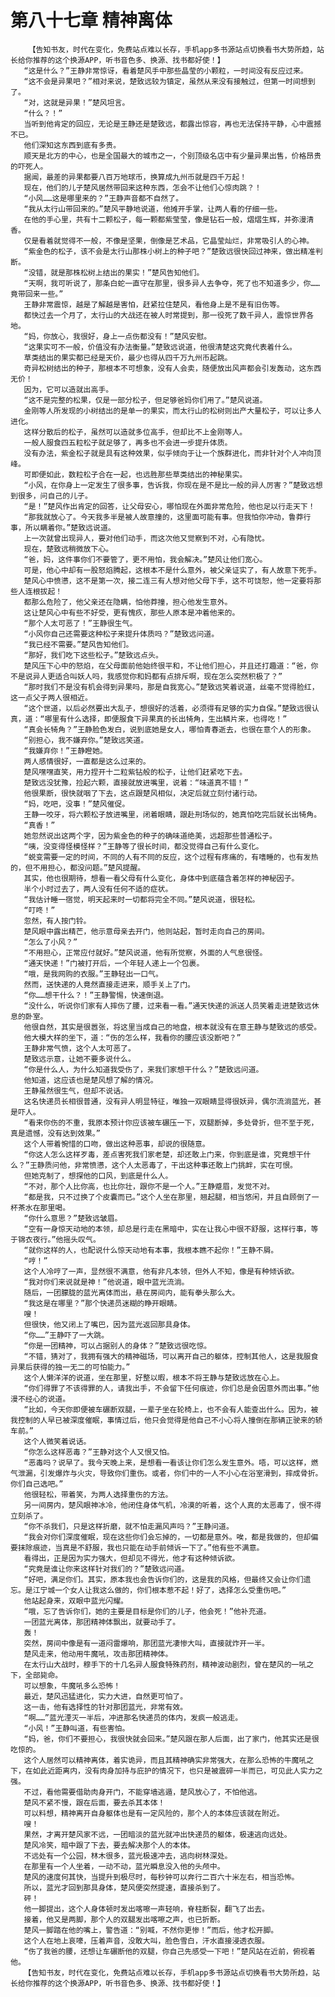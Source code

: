 # 第八十七章 精神离体
        【告知书友，时代在变化，免费站点难以长存，手机app多书源站点切换看书大势所趋，站长给你推荐的这个换源APP，听书音色多、换源、找书都好使！】
       “这是什么？”王静非常惊讶，看着楚风手中那些晶莹的小颗粒，一时间没有反应过来。
       “这不会是异果吧？”相对来说，楚致远较为镇定，虽然从来没有接触过，但第一时间想到了。
       “对，这就是异果！”楚风坦言。
       “什么？！”
       当听到他肯定的回应，无论是王静还是楚致远，都露出惊容，再也无法保持平静，心中震撼不已。
       他们深知这东西到底有多贵。
       顺天是北方的中心，也是全国最大的城市之一，个别顶级名店中有少量异果出售，价格昂贵的吓死人。
       据闻，最差的异果都要八百万地球币，换算成九州币就是四千万起！
       现在，他们的儿子楚风居然带回来这种东西，怎会不让他们心惊肉跳？！
       “小风……这是哪里来的？”王静声音都不自然了。
       “我从太行山带回来的。”楚风平静地说道，他摊开手掌，让两人看的仔细一些。
       在他的手心里，共有十二颗松子，每一颗都紫莹莹，像是钻石一般，熠熠生辉，并弥漫清香。
       仅是看着就觉得不一般，不像是坚果，倒像是艺术品，它晶莹灿烂，非常吸引人的心神。
       “紫金色的松子，该不会是太行山那株小树上的种子吧？”楚致远很快回过神来，做出精准判断。
       “没错，就是那株松树上结出的果实！”楚风告知他们。
       “天啊，我可听说了，那条白蛇一直守在那里，很多异人去争夺，死了也不知道多少，你……竟带回来一些。”
       王静非常震惊，越是了解越是害怕，赶紧拉住楚风，看他身上是不是有旧伤等。
       都快过去一个月了，太行山的大战还在被人时常提到，那一役死了数千异人，震惊世界各地。
       “妈，你放心，我很好，身上一点伤都没有！”楚风安慰。
       “这果实可不一般，价值没有办法衡量。”楚致远说道，他很清楚这究竟代表着什么。
       草类结出的果实都已经是天价，最少也得从四千万九州币起跳。
       奇异松树结出的种子，那根本不可想象，没有人会卖，随便放出风声都会引发轰动，这东西无价！
       因为，它可以造就出高手。
       “这不是完整的松果，仅是一部分松子，但足够爸妈你们用了。”楚风说道。
       金刚等人所发现的小树结出的是单一的果实，而太行山的松树则出产大量松子，可以让多人进化。
       这样分散后的松子，虽然可以造就多位高手，但却比不上金刚等人。
       一般人服食四五粒松子就足够了，再多也不会进一步提升体质。
       没有办法，紫金松子就是具有这种效果，似乎倾向于让一个族群进化，而非针对个人冲向顶峰。
       可即便如此，数粒松子合在一起，也远胜那些草类结出的神秘果实。
       “小风，在你身上一定发生了很多事，告诉我，你现在是不是比一般的异人厉害？”楚致远想到很多，问自己的儿子。
       “是！”楚风作出肯定的回答，让父母安心，哪怕现在外面非常危险，他也足以行走天下！
       “那我就放心了。今天我多半是被人故意撞的，这里面可能有事。但我怕你冲动，鲁莽行事，所以瞒着你。”楚致远说道。
       上一次就曾出现异人，要对他们动手，而这次他又觉察到不对，心有隐忧。
       现在，楚致远稍微放下心。
       “爸，妈，这件事你们不要管了，更不用怕，我会解决。”楚风让他们宽心。
       可是，他心中却有一股怒焰腾起，这根本不是什么意外，被父亲证实了，有人故意下死手。
       楚风心中愤懑，这不是第一次，接二连三有人想对他父母下手，这不可饶恕，他一定要将那些人连根拔起！
       都那么危险了，他父亲还在隐瞒，怕他莽撞，担心他发生意外。
       这让楚风心中有些不好受，更有愧疚，那些人原本是冲着他来的。
       “那个人太可恶了！”王静很生气。
       “小风你自己还需要这种松子来提升体质吗？”楚致远问道。
       “我已经不需要。”楚风告知他们。
       “那好，我们吃下这些松子。”楚致远点头。
       楚风压下心中的怒焰，在父母面前他始终很平和，不让他们担心，并且还打趣道：“爸，你不是说异人更适合叫妖人吗，我感觉你和妈都有点排斥啊，现在怎么突然积极了？”
       “那时我们不是没有机会得到异果吗，那是自我宽心。”楚致远笑着说道，丝毫不觉得脸红，这一点父子两人很相近。
       “这个世道，以后必然要出大乱子，想很好的活着，必须得有足够的实力自保。”楚致远很认真，道：“哪里有什么选择，即便服食下异果真的长出犄角，生出鳞片来，也得吃！”
       “真会长犄角？”王静脸色发白，说到底她是女人，哪怕青春逝去，也很在意个人的形象。
       “别担心，我不嫌弃你。”楚致远笑道。
       “我嫌弃你！”王静瞪她。
       两人感情很好，一直都是这么过来的。
       楚风嘿嘿直笑，用力捏开十二粒紫钻般的松子，让他们赶紧吃下去。
       楚致远没犹豫，捡起六颗，直接就放进嘴里，说着：“味道真不错！”
       他很果断，很快就咽了下去，这点跟楚风相似，决定后就立刻付诸行动。
       “妈，吃吧，没事！”楚风催促。
       王静一咬牙，将六颗松子放进嘴里，闭着眼睛，跟赴刑场似的，她真怕吃完后就长出犄角。
       “真香！”
       她忽然说出这两个字，因为紫金色的种子的确味道绝美，远超那些普通松子。
       “咦，没变得怪模怪样？”王静等了很长时间，都没觉得自己有什么变化。
       “蜕变需要一定的时间，不同的人有不同的反应，这个过程有疼痛的，有嗜睡的，也有发热的，但不用担心，都没问题。”楚风提醒。
       其实，他也很期待，想看一看父母有什么变化，身体中到底蕴含着怎样的神秘因子。
       半个小时过去了，两人没有任何不适的症状。
       “我估计睡一宿觉，明天起来时一切都将完全不同。”楚风说道，很轻松。
       “叮咚！”
       忽然，有人按门铃。
       楚风眼中露出精芒，他示意母亲去开门，他则站起，暂时走向自己的房间。
       “怎么了小风？”
       “不用担心，正常应付就好。”楚风说道，他有所觉察，外面的人气息很怪。
       “通天快递！”门被打开后，一个年轻人递上一个包裹。
       “哦，是我网购的衣服。”王静轻出一口气。
       然而，送快递的人竟然直接走进来，顺手关上了门。
       “你……想干什么？！”王静警惕，快速倒退。
       “没什么，听说你们家有人摔伤了腰，过来看一看。”通天快递的派送人员笑着走进楚致远休息的卧室。
       他很自然，其实是很嚣张，将这里当成自己的地盘，根本就没有在意王静与楚致远的感受。
       他大模大样的坐下，道：“伤的怎么样，我看你的腰应该没断吧？”
       王静非常气愤，这个人太可恶了。
       楚致远示意，让她不要多说什么。
       “你是什么人，为什么知道我受伤了，来我们家想干什么？”楚致远问道。
       他知道，这应该也是楚风想了解的情况。
       王静虽然很生气，但却不说话。
       这名快递员长相很普通，没有异人明显特征，唯独一双眼睛显得很妖异，偶尔流淌蓝光，甚是吓人。
       “看来你伤的不重，我原本预计你应该被车碾压一下，双腿断掉，多处骨折，但不至于死，真是遗憾，没有达到效果。”
       这个人带着惋惜的口吻，做出这种恶事，却说的很随意。
       “你这人怎么这样歹毒，差点害死我们家老楚，却还敢上门来，你到底是谁，究竟想干什么？”王静质问他，非常愤懑，这个人太恶毒了，干出这种事还敢上门挑衅，实在可恨。
       但她克制了，想探他的口风，到底是什么人。
       “不对，那个人比你高，也比你壮，跟你不是一个人。”王静蹙眉，发觉不对。
       “都是我，只不过换了个皮囊而已。”这个人坐在那里，翘起腿，相当悠闲，并且自顾倒了一杯茶水在那里喝。
       “你什么意思？”楚致远皱眉。
       “空有一身惊天动地的本领，却总是行走在黑暗中，实在让我心中很不舒服，这样行事，等于锦衣夜行。”他摇头叹气。
       “就你这样的人，也配说什么惊天动地有本事，我根本瞧不起你！”王静不屑。
       “哼！”
       这个人冷哼了一声，显然很不满意，他有非凡本领，但外人不知，像是有种倾诉欲。
       “我对你们来说就是神！”他说道，眼中蓝光流淌。
       随后，一团朦胧的蓝光离体而出，悬在房间内，能有拳头那么大。
       “我这是在哪里？”那个快递员迷糊的睁开眼睛。
       嗖！
       但很快，他又闭上了嘴巴，因为蓝光返回那具身体。
       “你……”王静吓了一大跳。
       “你是一团精神，可以占据别人的身体？”楚致远很吃惊。
       “不错，猜对了，我拥有强大的精神磁场，可以离开自己的躯体，控制其他人，这是我服食异果后获得的独一无二的可怕能力。”
       这个人懒洋洋的说道，坐在那里，好整以暇，根本不将王静与楚致远放在心上。
       “你们得罪了不该得罪的人，请我出手，不会留下任何痕迹，你们总是会因意外而出事。”他漫不经心的说道。
       “比如，今天你即便被车碾断双腿，一辈子坐在轮椅上，也不会有人能查出什么。因为，被我控制的人早已被深度催眠，事情过后，他只会觉得是他自己不小心将人撞倒在那辆正驶来的轿车前。”
       这个人微笑着说话。
       “你怎么这样恶毒？”王静对这个人又恨又怕。
       “恶毒吗？说早了。我今天晚上来，是想看一看该让你们怎么发生意外。唔，可以这样，燃气泄漏，引发爆炸与火灾，导致你们重伤。或者，你们中的一人不小心在浴室滑到，摔成骨折。你们自己选吧。”
       他很轻松，带着笑，为两人选择重伤的方法。
       另一间房内，楚风眼神冰冷，他闭住身体气机，冷漠的听着，这个人真的太恶毒了，恨不得立刻杀了。
       “你不杀我们，只是这样折磨，就不怕走漏风声吗？”王静问道。
       “我会对你们深度催眠，现在这些你们会忘掉的，一切都是意外。唉，都是我做的，但却偏要抹除痕迹，当真是不舒服，我也只能在动手前倾诉一下了。”他有些不满意。
       看得出，正是因为实力强大，但却见不得光，他才有这种倾诉欲。
       “究竟是谁让你来这样针对我们的？”楚致远问道。
       “好吧，满足你们。其实，原本我也会告诉你们的，这是我的风格，但最终又会让你们遗忘。是江宁城一个女人让我这么做的，你们根本惹不起！好了，选择怎么受重伤吧。”
       他站起身来，双眼中蓝光闪耀。
       “哦，忘了告诉你们，她的主要是目标是你们的儿子，他会死！”他补充道。
       一团蓝光离体，那团精神体飘出，就要动手了。
       轰！
       突然，房间中像是有一道闷雷爆响，那团蓝光凄惨大叫，直接就炸开一半。
       楚风走来，他动用牛魔吼，攻击那团精神体。
       在太行山大战时，穆手下的十几名异人服食特殊药剂，精神波动剧烈，曾在楚风的一吼之下，全部毙命。
       可以想象，牛魔吼多么恐怖！
       最近，楚风迅猛进化，实力大进，自然更可怕了。
       这一击，他有选择性的针对那团蓝光，非常有效。
       “啊……”蓝光湮灭一半后，冲进那名快递员的体内，发疯一般逃走。
       “小风！”王静叫道，有些害怕。
       “妈，爸，你们不要担心，我很快就会回来。”楚风跟在那人后面，出了家门，他其实还是很吃惊的。
       这个人居然可以精神离体，着实诡异，而且其精神确实非常强大，在那么恐怖的牛魔吼之下，在如此近距离内，没有肉身加持与庇护的情况下，也只是被震碎一半而已，可见此人实力之强。
       不过，看他需要借助肉身开门，不能穿墙逃遁，楚风放心了，不怕他逃。
       楚风不紧不慢，跟在后面，要去杀其本体！
       可以料想，精神离开自身躯体也是有一定风险的，那个人的本体应该就在附近。
       嗖！
       果然，才离开楚风家不远，一团暗淡的蓝光就冲出快递员的躯体，极速逃向远处。
       楚风冷笑，暗中跟了下去，要去解决那个人的本体。
       不远处有一个公园，林木很多，蓝光极速冲去，逃向树林深处。
       在那里有一个人坐着，一动不动，蓝光瞬息没入他的头颅中。
       楚风的速度何其快，当提升到极尽时，每秒钟可以奔行二百六十米左右，相当恐怖。
       所以，蓝光才回到那具身体，楚风便突然提速，直接杀到了。
       砰！
       他一脚提出，这个人身体顿时发出喀嚓一声轻响，脊柱断裂，翻飞了出去。
       接着，他又是两脚，那个人的双腿发出喀嚓之声，也已折断。
       楚风一脚踏在他的嘴上，警告道：“别喊，不然你更惨！”而后，他才松开脚。
       这个人在地上哀嚎，压着声音，没敢大叫，脸色雪白，汗水直接浸透衣服。
       “伤了我爸的腰，还想让车碾断他的双腿，你自己先感受一下吧！”楚风站在近前，俯视着他。
       【告知书友，时代在变化，免费站点难以长存，手机app多书源站点切换看书大势所趋，站长给你推荐的这个换源APP，听书音色多、换源、找书都好使！】
